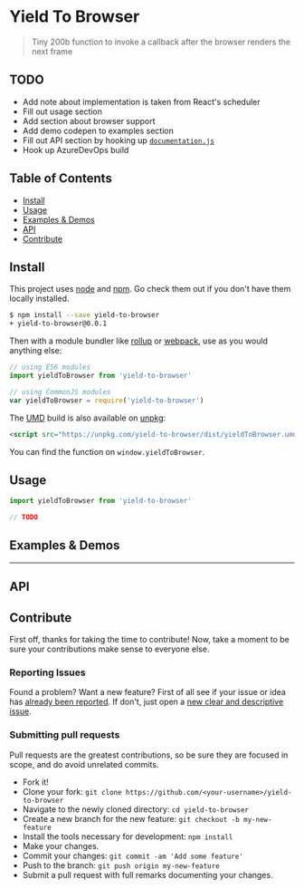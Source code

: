<!-- <p>
<a href="https://www.npmjs.org/package/yield-to-browser"><img src="https://img.shields.io/npm/v/mitt.svg?style=flat" alt="npm"></a> <a href="https://travis-ci.org/developit/mitt"><img src="https://travis-ci.org/developit/mitt.svg?branch=master" alt="travis"></a> <a href="https://david-dm.org/developit/mitt"><img src="https://david-dm.org/developit/mitt/status.svg" alt="dependencies Status"></a> <a href="https://unpkg.com/mitt/dist/mitt.umd.js"><img src="http://img.badgesize.io/https://unpkg.com/mitt/dist/mitt.umd.js?compression=gzip" alt="gzip size"></a> <a href="https://packagephobia.now.sh/result?p=mitt"><img src="https://packagephobia.now.sh/badge?p=mitt" alt="install size"></a>
</p> -->

# Yield To Browser

> Tiny 200b function to invoke a callback after the browser renders the next frame

## TODO

- Add note about implementation is taken from React's scheduler
- Fill out usage section
- Add section about browser support
- Add demo codepen to examples section
- Fill out API section by hooking up [`documentation.js`](https://npm.im/documentation)
- Hook up AzureDevOps build

## Table of Contents

- [Install](#install)
- [Usage](#usage)
- [Examples & Demos](#examples--demos)
- [API](#api)
- [Contribute](#contribute)

## Install

This project uses [node](http://nodejs.org) and [npm](https://npmjs.com). Go check them out if you don't have them locally installed.

```sh
$ npm install --save yield-to-browser
+ yield-to-browser@0.0.1
```

Then with a module bundler like [rollup](http://rollupjs.org/) or [webpack](https://webpack.js.org/), use as you would anything else:

```javascript
// using ES6 modules
import yieldToBrowser from 'yield-to-browser'

// using CommonJS modules
var yieldToBrowser = require('yield-to-browser')
```

The [UMD](https://github.com/umdjs/umd) build is also available on [unpkg](https://unpkg.com):

```html
<script src="https://unpkg.com/yield-to-browser/dist/yieldToBrowser.umd.js"></script>
```

You can find the function on `window.yieldToBrowser`.

## Usage

```js
import yieldToBrowser from 'yield-to-browser'

// TODO
```

## Examples & Demos

<!-- <a href="http://codepen.io/developit/pen/rjMEwW?editors=0110">
  <b>Preact + Mitt Codepen Demo</b>
  <br>
  <img src="https://i.imgur.com/CjBgOfJ.png" width="278" alt="preact + mitt preview">
</a> -->

* * *

## API

<!-- Generated by documentation.js. Update this documentation by updating the source code. -->

<!-- ### mitt

Mitt: Tiny (~200b) functional event emitter / pubsub.

**Parameters**

-   `all` **EventHandlerMap** 

Returns **Mitt** 

### on

Register an event handler for the given type.

**Parameters**

-   `type` **[String](https://developer.mozilla.org/docs/Web/JavaScript/Reference/Global_Objects/String)** Type of event to listen for, or `"*"` for all events
-   `handler` **[Function](https://developer.mozilla.org/docs/Web/JavaScript/Reference/Statements/function)** Function to call in response to given event

### off

Remove an event handler for the given type.

**Parameters**

-   `type` **[String](https://developer.mozilla.org/docs/Web/JavaScript/Reference/Global_Objects/String)** Type of event to unregister `handler` from, or `"*"`
-   `handler` **[Function](https://developer.mozilla.org/docs/Web/JavaScript/Reference/Statements/function)** Handler function to remove

### emit

Invoke all handlers for the given type.
If present, `"*"` handlers are invoked after type-matched handlers.

**Parameters**

-   `type` **[String](https://developer.mozilla.org/docs/Web/JavaScript/Reference/Global_Objects/String)** The event type to invoke
-   `evt` **Any?** Any value (object is recommended and powerful), passed to each handler -->

## Contribute

First off, thanks for taking the time to contribute!
Now, take a moment to be sure your contributions make sense to everyone else.

### Reporting Issues

Found a problem? Want a new feature? First of all see if your issue or idea has [already been reported](../../issues).
If don't, just open a [new clear and descriptive issue](../../issues/new).

### Submitting pull requests

Pull requests are the greatest contributions, so be sure they are focused in scope, and do avoid unrelated commits.

- Fork it!
- Clone your fork: `git clone https://github.com/<your-username>/yield-to-browser`
- Navigate to the newly cloned directory: `cd yield-to-browser`
- Create a new branch for the new feature: `git checkout -b my-new-feature`
- Install the tools necessary for development: `npm install`
- Make your changes.
- Commit your changes: `git commit -am 'Add some feature'`
- Push to the branch: `git push origin my-new-feature`
- Submit a pull request with full remarks documenting your changes.
